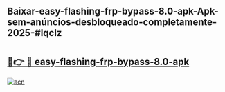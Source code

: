 ## Baixar-easy-flashing-frp-bypass-8.0-apk-Apk-sem-anúncios-desbloqueado-completamente-2025-#lqclz

# <h2><a href="https://ainizakaria.my?title=easy-flashing-frp-bypass-8.0-apk&ref=22M">🔗👉 🔴 easy-flashing-frp-bypass-8.0-apk</a></h2>

[![acn](https://github.com/user-attachments/assets/0f9c940e-d8b0-45ae-aac7-cd30a18b3e1c)](https://ainizakaria.my?title=easy-flashing-frp-bypass-8.0-apk&ref=22M)

